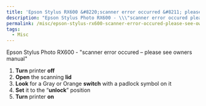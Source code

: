 ```yaml
---
title: 'Epson Stylus RX600 &#8220;scanner error occurred &#8211; please see owners manual&#8221;'
description: "Epson Stylus Photo RX600 - \\\"scanner error occured please see owners manual\\\""
permalink: /misc/epson-stylus-rx600-scanner-error-occured-please-see-owners-manual/
tags:
  - Misc
---
```

Epson Stylus Photo RX600 - "scanner error occured &#8211; please see owners manual"

  1. **Turn** printer **off**
  2. **Open** the scanning **lid**
  3. **Look** for a Gray or Orange **switch** with a padlock symbol on it
  4. **Set** it to the &#8220;**unlock**&#8221; position
  5. **Turn** printer **on**
